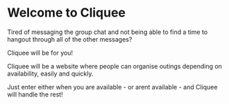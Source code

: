 # Welcome to Cliquee

Tired of messaging the group chat and not being able to find a time to hangout through all of the other messages?

Cliquee will be for you!

Cliquee will be a website where people can organise outings depending on availability, easily and quickly.

Just enter either when you are available - or arent available - and Cliquee will handle the rest!
